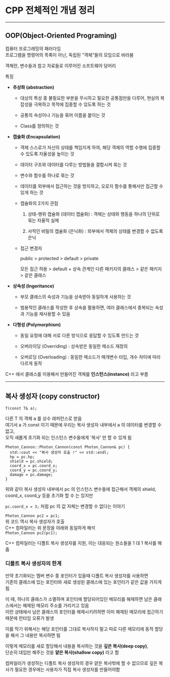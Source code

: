 # CPP 전체적인 개념 정리

---

## OOP(Object-Oriented Programing)
컴퓨터 프로그래밍의 패러다임  
프로그램을 명령어의 목록이 아닌, 독립된 "객체"들의 모임으로 바라봄

객체란, 변수들과 참고 자료들로 이루어진 소프트웨어 덩어리  

특징  
- **추상화 (abstraction)**
    - 대상의 특성 중 불필요한 부분을 무시하고 필요한 공통점만을 다루어, 현실의 복잡성을 극복하고 목적에 집중할 수 있도록 하는 것

    - 공통의 속성이나 기능을 묶어 이름을 붙이는 것

    - Class를 정의하는 것

- **캡슐화 (Encapsulation)**  
    - 객체 스스로가 자신의 상태를 책임지게 하여, 해당 객체의 역할 수행에 집중할 수 있도록 자율성을 높이는 것

    - 데이터 구조와 데이터를 다루는 방법들을 결합시켜 묶는 것

    - 변수와 함수를 하나로 묶는 것

    - 데이터를 외부에서 접근하는 것을 방지하고, 오로지 함수를 통해서만 접근할 수 있게 하는 것

    - 캡슐화의 2가지 관점

        1) 상태-행위 캡슐화 (데이터 캡슐화) : 객체는 상태와 행동을 하나의 단위로 묶는 자율적 실체

        2) 사적인 비밀의 캡슐화 (은닉화) : 외부에서 객체의 상태를 변경할 수 없도록 은닉

    - 접근 변경자

        public > protected > default > private

        모든 접근 허용 > default + 상속 관계인 다른 패키지의 클래스 > 같은 패키지 > 같은 클래스  

- **상속성 (Ingeritance)**  

    - 부모 클래스의 속성과 기능을 상속받아 동일하게 사용하는 것

    - 범용적인 클래스를 작성한 후 상속을 활용하면, 여러 클래스에서 중복되는 속성과 기능을 재사용할 수 있음

- **다형성 (Polymorphism)**

    - 동일 요청에 대해 서로 다른 방식으로 응답할 수 있도록 만드는 것

    - 오버라이딩 (Overriding) : 상속받은 동일한 메소드 재정의

    - 오버로딩 (Overloading) : 동일한 메소드가 매개변수 타입, 개수 차이에 따라 다르게 동작 

C++ 에서 클래스를 이용해서 만들어진 객체를 **인스턴스(instance)** 라고 부름  

---

## 복사 생성자 (copy constructor)
```
T(const T& a);
```
다른 T 의 객체 a 를 상수 레퍼런스로 받음  
여기서 a 가 const 이기 때문에 우리는 복사 생성자 내부에서 a 의 데이터를 변경할 수 없고,  
오직 새롭게 초기화 되는 인스턴스 변수들에게 '복사' 만 할 수 있게 됨  

```
Photon_Cannon::Photon_Cannon(const Photon_Cannon& pc) {
  std::cout << "복사 생성자 호출 !" << std::endl;
  hp = pc.hp;
  shield = pc.shield;
  coord_x = pc.coord_x;
  coord_y = pc.coord_y;
  damage = pc.damage;
}
```
위와 같이 복사 생성자 내부에서 pc 의 인스턴스 변수들에 접근해서 객체의 shield, coord_x, coord_y 등을 초기화 할 수 는 있지만

`pc.coord_x = 3;` 처럼 pc 의 값 자체는 변경할 수 없다는 이야기

`Photon_Cannon pc2 = pc1;`  
위 코드 역시 복사 생성자가 호출  
C++ 컴파일러는 위 문장을 아래와 동일하게 해석  
`Photon_Cannon pc2(pc1);`  

C++ 컴파일러는 디폴트 복사 생성자를 지원, 이는 대응되는 원소들을 1 대 1 복사를 해줌

### 디폴트 복사 생성자의 한계
만약 초기화되는 멤버 변수 중 포인터가 있을때 디폴트 복사 생성자를 사용하면  
기존의 클래스에 있는 포인터와 새로 생성된 클래스에 있는 포인터가 같은 값을 가지게 됨  

이 때, 하나의 클래스가 소멸하며 포인터에 할당되어있던 메모리를 해제하면 남은 클래스에서는 해제된 메모리 주소를 가리키고 있음  
이런 상태에서 남은 클래스의 포인터를 해제시키려하면 이미 해제된 메모리에 접근하기때문에 런타임 오류가 발생  

이를 막기 위해서는 해당 포인터를 그대로 복사하지 말고 따로 다른 메모리에 동적 할당을 해서 그 내용만 복사하면 됨  

이렇게 메모리를 새로 할당해서 내용을 복사하는 것을 **깊은 복사(deep copy)**,  
단순히 대입만 해주는 것을 **얕은 복사(shallow copy)** 라고 함

컴파일러가 생성하는 디폴트 복사 생성자의 경우 얕은 복사밖에 할 수 없으므로 깊은 복사가 필요한 경우에는 사용자가 직접 복사 생성자를 만들어야함  

